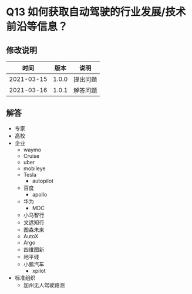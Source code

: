 # Q13 如何获取自动驾驶的行业发展/技术前沿等信息？

## 修改说明

| 时间 | 版本 | 说明 |
| ---- | ---- | ---- |
| 2021-03-15 | 1.0.0 | 提出问题 |
| 2021-03-16 | 1.0.1 | 解答问题 |

## 解答

- 专家
- 高校
- 企业
  - waymo
  - Cruise
  - uber
  - mobileye
  - Tesla
    - autopilot
  - 百度
    - apollo
  - 华为
    - MDC
  - 小马智行
  - 文远知行
  - 图森未来
  - AutoX
  - Argo
  - 四维图新
  - 地平线
  - 小鹏汽车
    - xpilot
- 标准组织
  - 加州无人驾驶路测
